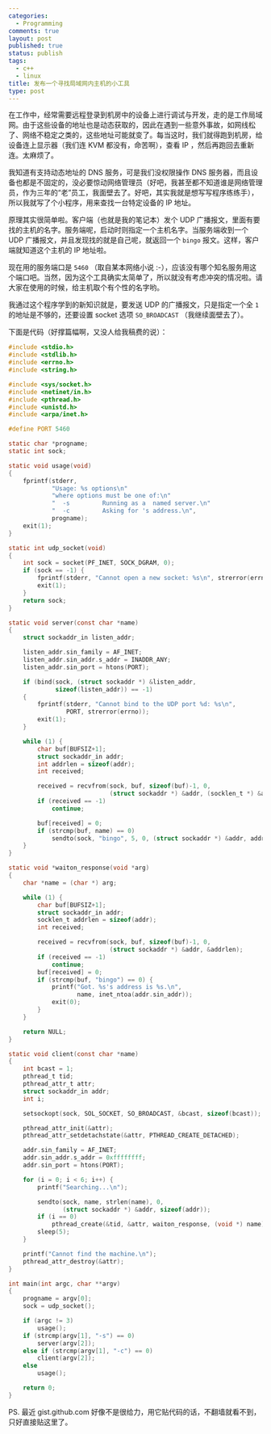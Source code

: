 ```yaml
---
categories:
  - Programming
comments: true
layout: post
published: true
status: publish
tags:
  - c++
  - linux
title: 发布一个寻找局域网内主机的小工具
type: post
---
```


在工作中，经常需要远程登录到机房中的设备上进行调试与开发，走的是工作局域网。由于这些设备的地址也是动态获取的，因此在遇到一些意外事故，如网线松了、网络不稳定之类的，这些地址可能就变了。每当这时，我们就得跑到机房，给设备连上显示器（我们连 KVM 都没有，命苦啊），查看 IP ，然后再跑回去重新连。太麻烦了。

我知道有支持动态地址的 DNS 服务，可是我们没权限操作 DNS 服务器，而且设备也都是不固定的，没必要惊动网络管理员（好吧，我甚至都不知道谁是网络管理员，作为三年的“老”员工，我面壁去了。好吧，其实我就是想写写程序练练手），所以我就写了个小程序，用来查找一台特定设备的 IP 地址。

原理其实很简单啦。客户端（也就是我的笔记本）发个 UDP 广播报文，里面有要找的主机的名字。服务端呢，启动时则指定一个主机名字。当服务端收到一个 UDP 广播报文，并且发现找的就是自己呢，就返回一个 `bingo` 报文。这样，客户端就知道这个主机的 IP 地址啦。

现在用的服务端口是 `5460` （取自某本网络小说 :-），应该没有哪个知名服务用这个端口吧。当然，因为这个工具确实太简单了，所以就没有考虑冲突的情况啦。请大家在使用的时候，给主机取个有个性的名字哟。

我通过这个程序学到的新知识就是，要发送 UDP 的广播报文，只是指定一个全 `1` 的地址是不够的，还要设置 socket 选项 `SO_BROADCAST` （我继续面壁去了）。

下面是代码（好撑篇幅啊，又没人给我稿费的说）：

``` c
#include <stdio.h>
#include <stdlib.h>
#include <errno.h>
#include <string.h>

#include <sys/socket.h>
#include <netinet/in.h>
#include <pthread.h>
#include <unistd.h>
#include <arpa/inet.h>

#define PORT 5460

static char *progname;
static int sock;

static void usage(void)
{
    fprintf(stderr,
            "Usage: %s options\n"
            "where options must be one of:\n"
            "  -s         Running as a  named server.\n"
            "  -c         Asking for 's address.\n",
            progname);
    exit(1);
}

static int udp_socket(void)
{
    int sock = socket(PF_INET, SOCK_DGRAM, 0);
    if (sock == -1) {
        fprintf(stderr, "Cannot open a new socket: %s\n", strerror(errno));
        exit(1);
    }
    return sock;
}

static void server(const char *name)
{
    struct sockaddr_in listen_addr;

    listen_addr.sin_family = AF_INET;
    listen_addr.sin_addr.s_addr = INADDR_ANY;
    listen_addr.sin_port = htons(PORT);

    if (bind(sock, (struct sockaddr *) &listen_addr,
             sizeof(listen_addr)) == -1)
    {
        fprintf(stderr, "Cannot bind to the UDP port %d: %s\n",
                PORT, strerror(errno));
        exit(1);
    }

    while (1) {
        char buf[BUFSIZ+1];
        struct sockaddr_in addr;
        int addrlen = sizeof(addr);
        int received;

        received = recvfrom(sock, buf, sizeof(buf)-1, 0,
                            (struct sockaddr *) &addr, (socklen_t *) &addrlen);
        if (received == -1)
            continue;

        buf[received] = 0;
        if (strcmp(buf, name) == 0)
            sendto(sock, "bingo", 5, 0, (struct sockaddr *) &addr, addrlen);
    }
}

static void *waiton_response(void *arg)
{
    char *name = (char *) arg;

    while (1) {
        char buf[BUFSIZ+1];
        struct sockaddr_in addr;
        socklen_t addrlen = sizeof(addr);
        int received;

        received = recvfrom(sock, buf, sizeof(buf)-1, 0,
                            (struct sockaddr *) &addr, &addrlen);
        if (received == -1)
            continue;
        buf[received] = 0;
        if (strcmp(buf, "bingo") == 0) {
            printf("Got. %s's address is %s.\n",
                   name, inet_ntoa(addr.sin_addr));
            exit(0);
        }
    }

    return NULL;
}

static void client(const char *name)
{
    int bcast = 1;
    pthread_t tid;
    pthread_attr_t attr;
    struct sockaddr_in addr;
    int i;

    setsockopt(sock, SOL_SOCKET, SO_BROADCAST, &bcast, sizeof(bcast));

    pthread_attr_init(&attr);
    pthread_attr_setdetachstate(&attr, PTHREAD_CREATE_DETACHED);

    addr.sin_family = AF_INET;
    addr.sin_addr.s_addr = 0xffffffff;
    addr.sin_port = htons(PORT);

    for (i = 0; i < 6; i++) {
        printf("Searching...\n");

        sendto(sock, name, strlen(name), 0,
               (struct sockaddr *) &addr, sizeof(addr));
        if (i == 0)
            pthread_create(&tid, &attr, waiton_response, (void *) name);
        sleep(5);
    }

    printf("Cannot find the machine.\n");
    pthread_attr_destroy(&attr);
}

int main(int argc, char **argv)
{
    progname = argv[0];
    sock = udp_socket();

    if (argc != 3)
        usage();
    if (strcmp(argv[1], "-s") == 0)
        server(argv[2]);
    else if (strcmp(argv[1], "-c") == 0)
        client(argv[2]);
    else
        usage();

    return 0;
}
```

PS. 最近 gist.github.com 好像不是很给力，用它贴代码的话，不翻墙就看不到，只好直接贴这里了。

